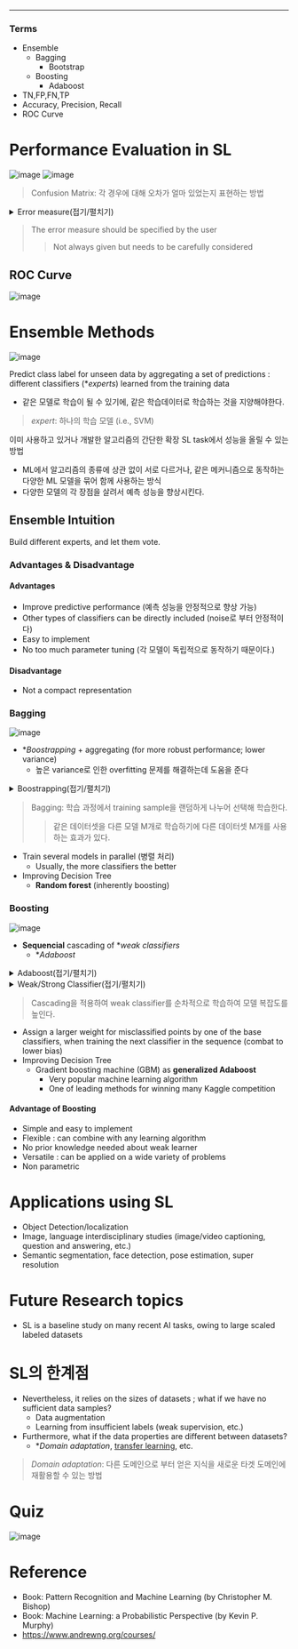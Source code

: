 ****
### Terms
- Ensemble
  - Bagging
    - Bootstrap
  - Boosting
    - Adaboost
- TN,FP,FN,TP
- Accuracy, Precision, Recall
- ROC Curve

# Performance Evaluation in SL
![image](https://user-images.githubusercontent.com/39285147/178784146-bc2562a6-86d4-4b9b-aa84-11269697c231.png)
![image](https://user-images.githubusercontent.com/39285147/178784704-26e846fd-2508-4165-9d46-e0b79e816699.png)

> Confusion Matrix: 각 경우에 대해 오차가 얼마 있었는지 표현하는 방법

<details markdown="1">
<summary>Error measure(접기/펼치기)</summary>

![image](https://user-images.githubusercontent.com/39285147/178790613-cfc3281d-7598-4be3-9026-f206f53cce11.png)

</details>

> The error measure should be specified by the user
>> Not always given but needs to be carefully considered

## ROC Curve
![image](https://user-images.githubusercontent.com/39285147/178790161-46714147-3b13-4e76-b324-32a9ec4b495b.png)

# Ensemble Methods
![image](https://user-images.githubusercontent.com/39285147/178795696-eb536d7f-8942-4e47-9dc6-3305fa255065.png)

Predict class label for unseen data by aggregating a set of predictions : different classifiers (**experts*) learned from the training data
- 같은 모델로 학습이 될 수 있기에, 같은 학습데이터로 학습하는 것을 지양해야한다.

> *expert*: 하나의 학습 모델 (i.e., SVM)

이미 사용하고 있거나 개발한 알고리즘의 간단한 확장 SL task에서 성능을 올릴 수 있는 방법
- ML에서 알고리즘의 종류에 상관 없이 서로 다르거나, 같은 메커니즘으로 동작하는 다양한 ML 모델을 묶어 함께 사용하는 방식
- 다양한 모델의 각 장점을 살려서 예측 성능을 향상시킨다.

## Ensemble Intuition

Build different experts, and let them vote.

### Advantages & Disadvantage
#### Advantages
- Improve predictive performance (예측 성능을 안정적으로 향상 가능)
- Other types of classifiers can be directly included (noise로 부터 안정적이다)
- Easy to implement
- No too much parameter tuning (각 모델이 독립적으로 동작하기 때문이다.)

#### Disadvantage
- Not a compact representation

### Bagging
![image](https://user-images.githubusercontent.com/39285147/178803258-d14bb90b-4c7b-4138-8b75-3cca6d72823b.png)

- **Boostrapping* + aggregating (for more robust performance; lower variance)
  - 높은 variance로 인한 overfitting 문제를 해결하는데 도움을 준다

<details markdown="1">
<summary>Boostrapping(접기/펼치기)</summary>

![image](https://user-images.githubusercontent.com/39285147/178803397-7a47d4ff-2002-484b-a548-bf09de099279.png)

</details>

> Bagging: 학습 과정에서 training sample을 랜덤하게 나누어 선택해 학습한다.
>> 같은 데이터셋을 다른 모델 M개로 학습하기에 다른 데이터셋 M개를 사용하는 효과가 있다.

- Train several models in parallel (병렬 처리)
  - Usually, the more classifiers the better
- Improving Decision Tree
  - **Random forest** (inherently boosting)

### Boosting
![image](https://user-images.githubusercontent.com/39285147/178803534-0fe8851c-2cd4-4b7c-a527-25cc9f241268.png)

- **Sequencial** cascading of **weak classifiers*
  - **Adaboost*

<details markdown="1">
<summary>Adaboost(접기/펼치기)</summary>

![image](https://user-images.githubusercontent.com/39285147/178804663-a6d3c98e-82cb-42c8-9cdb-85b7e59722d9.png)

</details>

<details markdown="1">
<summary>Weak/Strong Classifier(접기/펼치기)</summary>

Weak: Bias가 높은 Classifier (단순한 모델)
Strong: Variance가 높은 Classifier (복잡한 모델)

</details>

> Cascading을 적용하여 weak classifier를 순차적으로 학습하여 모델 복잡도를 높인다.


- Assign a larger weight for misclassified points by one of the base classifiers, when training the next classifier in the sequence (combat to lower bias)
- Improving Decision Tree
  - Gradient boosting machine (GBM) as **generalized Adaboost**
    - Very popular machine learning algorithm
    - One of leading methods for winning many Kaggle competition

#### Advantage of Boosting
- Simple and easy to implement
- Flexible : can combine with any learning algorithm
- No prior knowledge needed about weak learner
- Versatile : can be applied on a wide variety of problems
- Non parametric

# Applications using SL
- Object Detection/localization
- Image, language interdisciplinary studies (image/video captioning, question and answering, etc.)
- Semantic segmentation, face detection, pose estimation, super resolution

# Future Research topics
- SL is a baseline study on many recent AI tasks, owing to large scaled labeled datasets

# SL의 한계점
- Nevertheless, it relies on the sizes of datasets ; what if we have no sufficient data samples?
  - Data augmentation
  - Learning from insufficient labels (weak supervision, etc.)
- Furthermore, what if the data properties are different between datasets?
  - **Domain adaptation*, [transfer learning](https://github.com/EricChoii/ai-terms/blob/main/README.md), etc.

> *Domain adaptation*: 다른 도메인으로 부터 얻은 지식을 새로운 타겟 도메인에 재활용할 수 있는 방법

# Quiz
![image](https://user-images.githubusercontent.com/39285147/178806791-e2b78c49-749a-4913-bd9b-8494ce116642.png)

# Reference
- Book: Pattern Recognition and Machine Learning (by Christopher M. Bishop)
- Book: Machine Learning: a Probabilistic Perspective (by Kevin P. Murphy)
- https://www.andrewng.org/courses/
